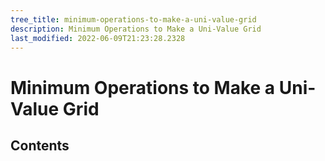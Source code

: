 ```yaml
---
tree_title: minimum-operations-to-make-a-uni-value-grid
description: Minimum Operations to Make a Uni-Value Grid
last_modified: 2022-06-09T21:23:28.2328
---
```


# Minimum Operations to Make a Uni-Value Grid

## Contents
